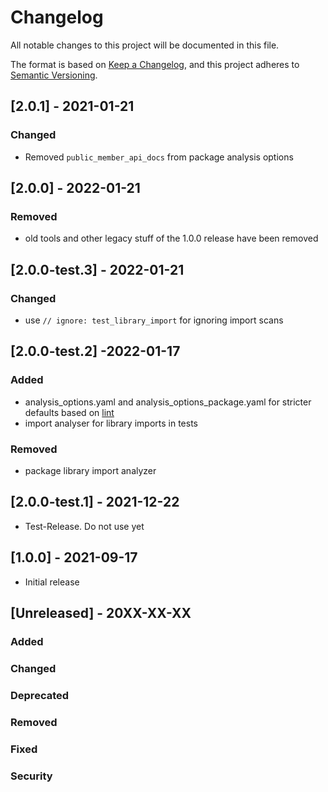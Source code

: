 # Changelog
All notable changes to this project will be documented in this file.

The format is based on [Keep a Changelog](https://keepachangelog.com/en/1.0.0/),
and this project adheres to [Semantic Versioning](https://semver.org/spec/v2.0.0.html).

## [2.0.1] - 2021-01-21
### Changed
- Removed `public_member_api_docs` from package analysis options

## [2.0.0] - 2022-01-21
### Removed
- old tools and other legacy stuff of the 1.0.0 release have been removed

## [2.0.0-test.3] - 2022-01-21
### Changed
- use `// ignore: test_library_import` for ignoring import scans

## [2.0.0-test.2] -2022-01-17
### Added
- analysis_options.yaml and analysis_options_package.yaml for stricter defaults based on [lint](https://pub.dev/packages/lint)
- import analyser for library imports in tests
### Removed
- package library import analyzer

## [2.0.0-test.1] - 2021-12-22
- Test-Release. Do not use yet

## [1.0.0] - 2021-09-17
- Initial release

## [Unreleased] - 20XX-XX-XX
### Added
### Changed
### Deprecated
### Removed
### Fixed
### Security

